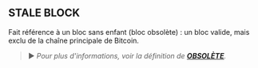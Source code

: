 ## STALE BLOCK

Fait référence à un bloc sans enfant (bloc obsolète) : un bloc valide, mais exclu de la chaîne principale de Bitcoin.

> ► *Pour plus d'informations, voir la définition de **[OBSOLÈTE](/dictionnaire/O.md#obsolète)**.*

